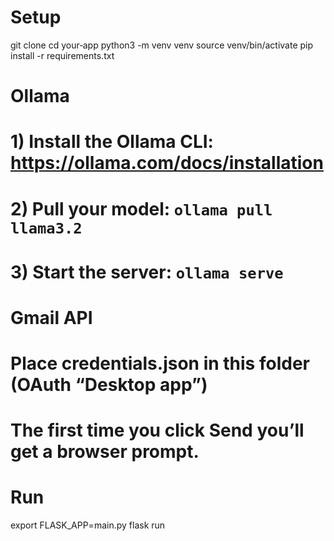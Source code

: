 # Setup
git clone <repo-url>
cd your‑app
python3 -m venv venv
source venv/bin/activate
pip install -r requirements.txt

# Ollama
# 1) Install the Ollama CLI: https://ollama.com/docs/installation
# 2) Pull your model: `ollama pull llama3.2`
# 3) Start the server: `ollama serve`

# Gmail API
# Place credentials.json in this folder (OAuth “Desktop app”)
# The first time you click Send you’ll get a browser prompt.

# Run
export FLASK_APP=main.py
flask run
